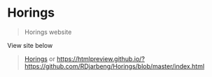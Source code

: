 # Horings
> Horings website

View site below
> [Horings](https://horingsfinance.netlify.app/)
or
https://htmlpreview.github.io/?https://github.com/RDjarbeng/Horings/blob/master/index.html

